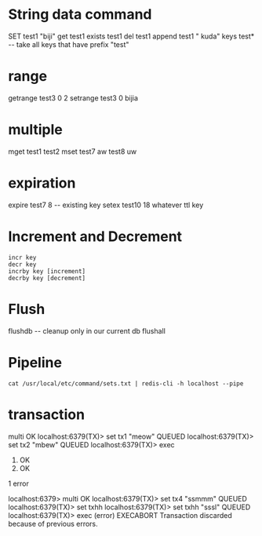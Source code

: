 # String data command
SET test1 "biji"
get test1
exists test1
del test1
append test1 " kuda"
keys test* -- take all keys that have prefix "test"

# range
getrange test3 0 2
setrange test3 0 bijia

# multiple
mget test1 test2
mset test7 aw test8 uw

# expiration
expire test7 8 -- existing key
setex test10 18 whatever
ttl key

# Increment and Decrement
```SHELL
incr key
decr key
incrby key [increment]
decrby key [decrement]
```

# Flush
flushdb -- cleanup only in our current db
flushall

# Pipeline

```
cat /usr/local/etc/command/sets.txt | redis-cli -h localhost --pipe
```

# transaction
multi
OK
localhost:6379(TX)> set tx1 "meow"
QUEUED
localhost:6379(TX)> set tx2 "mbew"
QUEUED
localhost:6379(TX)> exec
1) OK
2) OK

1 error

localhost:6379> multi
OK
localhost:6379(TX)> set tx4 "ssmmm"
QUEUED
localhost:6379(TX)> set txhh
localhost:6379(TX)> set txhh "sssl"
QUEUED
localhost:6379(TX)> exec
(error) EXECABORT Transaction discarded because of previous errors.